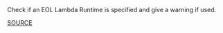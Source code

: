 Check if an EOL Lambda Runtime is specified and give a warning if used. 

[SOURCE](https://docs.aws.amazon.com/lambda/latest/dg/runtime-support-policy.html)